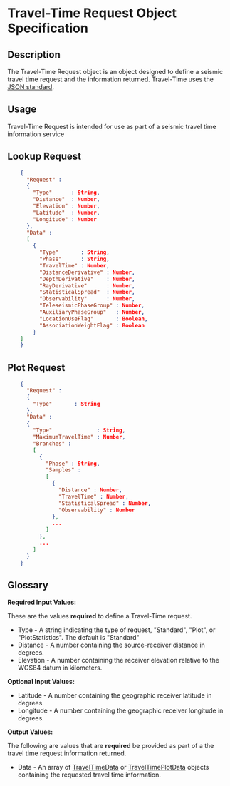 # Travel-Time Request Object Specification

## Description

The Travel-Time Request object is an object designed to define a seismic travel
time request and the information returned.  Travel-Time uses the
[JSON standard](http://www.json.org).

## Usage
Travel-Time Request is intended for use as part of a seismic travel time
information service

## Lookup Request
```json
    {
      "Request" :
      {
        "Type"      : String,
        "Distance"  : Number,
        "Elevation" : Number,
        "Latitude"  : Number,
        "Longitude" : Number
      },
      "Data" :
      [
        {
          "Type"       : String,
          "Phase"      : String,
          "TravelTime" : Number,
          "DistanceDerivative" : Number,
          "DepthDerivative"    : Number,
          "RayDerivative"      : Number,
          "StatisticalSpread"  : Number,
          "Observability"      : Number,
          "TeleseismicPhaseGroup" : Number,
          "AuxiliaryPhaseGroup"   : Number,
          "LocationUseFlag"       : Boolean,
          "AssociationWeightFlag" : Boolean
        }
    ]
    }
```

## Plot Request
```json
    {
      "Request" :
      {
        "Type"       : String
      },
      "Data" :
      {
        "Type"              : String,
        "MaximumTravelTime" : Number,
        "Branches" :
        [
          {
            "Phase" : String,
            "Samples" :
            [
              {
                "Distance" : Number,
                "TravelTime" : Number,
                "StatisticalSpread" : Number,
                "Observability" : Number              
              },
              ...
            ]
          },
          ...
        ]
      }
    }
```

## Glossary
**Required Input Values:**

These are the values **required** to define a Travel-Time request.
* Type - A string indicating the type of request, "Standard", "Plot", or
"PlotStatistics". The default is "Standard"
* Distance -  A number containing the source-receiver distance in
degrees.
* Elevation - A number containing the receiver elevation relative to
the WGS84 datum in kilometers.

**Optional Input Values:**

* Latitude - A number containing the geographic receiver latitude in
degrees.
* Longitude - A number containing the geographic receiver longitude in
degrees.

**Output Values:**

The following are values that are **required** be provided as part of a the
travel time request information returned.

* Data - An array of [TravelTimeData](TravelTimeData.md) or
[TravelTimePlotData](TravelTimePlotData.md) objects containing the requested
travel time information.
